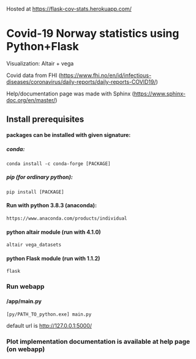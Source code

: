 
Hosted at https://flask-cov-stats.herokuapp.com/
# Covid-19 Norway statistics using Python+Flask
Visualization: Altair + vega

Covid data from FHI (https://www.fhi.no/en/id/infectious-diseases/coronavirus/daily-reports/daily-reports-COVID19/)

Help/documentation page was made with Sphinx (https://www.sphinx-doc.org/en/master/)
## Install prerequisites
#### packages can be installed with given signature:
##### conda:
	conda install -c conda-forge [PACKAGE]
##### pip (for ordinary python):
	pip install [PACKAGE]
#### Run with python 3.8.3 (anaconda):
	https://www.anaconda.com/products/individual
	



#### python altair module (run with 4.1.0)
	altair vega_datasets
#### python Flask module (run with 1.1.2)
	flask
    
### Run webapp
#### /app/main.py
	[py/PATH_TO_python.exe] main.py
default url is http://127.0.0.1:5000/
### Plot implementation documentation is available at help page (on webapp)







